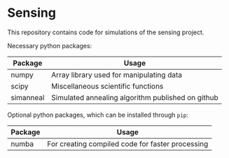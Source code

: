 # Sensing #

This repository contains code for simulations of the sensing project.

Necessary python packages:

Package     | Usage                                      
------------|-------------------------------------------
numpy       | Array library used for manipulating data
scipy       | Miscellaneous scientific functions
simanneal   | Simulated annealing algorithm published on github


Optional python packages, which can be installed through `pip`:

Package      | Usage                                      
-------------|-------------------------------------------
numba        | For creating compiled code for faster processing